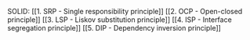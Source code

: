 SOLID:
[[1. SRP - Single responsibility principle]]
[[2. OCP - Open-closed principle]]
[[3. LSP - Liskov substitution principle]]
[[4. ISP - Interface segregation principle]]
[[5. DIP - Dependency inversion principle]]
